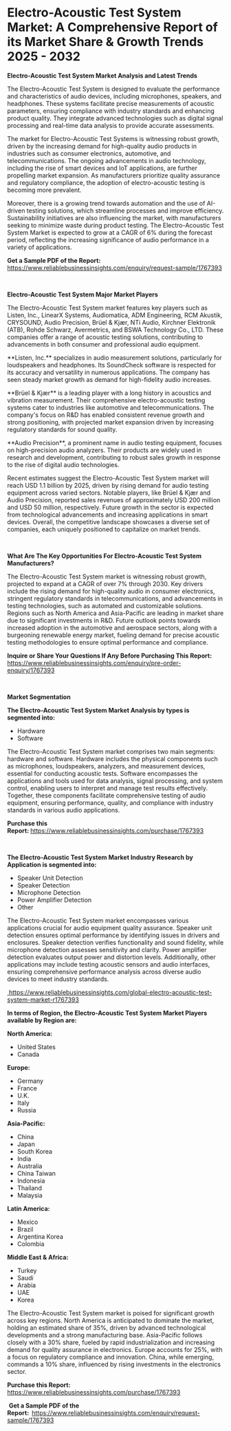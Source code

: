 <p><h1>Electro-Acoustic Test System Market: A Comprehensive Report of its Market Share & Growth Trends 2025 - 2032</h1></p><p><strong>Electro-Acoustic Test System Market Analysis and Latest Trends</strong></p>
<p><p>The Electro-Acoustic Test System is designed to evaluate the performance and characteristics of audio devices, including microphones, speakers, and headphones. These systems facilitate precise measurements of acoustic parameters, ensuring compliance with industry standards and enhancing product quality. They integrate advanced technologies such as digital signal processing and real-time data analysis to provide accurate assessments.</p><p>The market for Electro-Acoustic Test Systems is witnessing robust growth, driven by the increasing demand for high-quality audio products in industries such as consumer electronics, automotive, and telecommunications. The ongoing advancements in audio technology, including the rise of smart devices and IoT applications, are further propelling market expansion. As manufacturers prioritize quality assurance and regulatory compliance, the adoption of electro-acoustic testing is becoming more prevalent.</p><p>Moreover, there is a growing trend towards automation and the use of AI-driven testing solutions, which streamline processes and improve efficiency. Sustainability initiatives are also influencing the market, with manufacturers seeking to minimize waste during product testing. The Electro-Acoustic Test System Market is expected to grow at a CAGR of 6% during the forecast period, reflecting the increasing significance of audio performance in a variety of applications.</p></p>
<p><strong>Get a Sample PDF of the Report:&nbsp;</strong> <a href="https://www.reliablebusinessinsights.com/enquiry/request-sample/1767393?utm_campaign=2306&utm_medium=2&utm_source=Github&utm_content=ia&utm_term=16042025&utm_id=electro-acoustic-test-system">https://www.reliablebusinessinsights.com/enquiry/request-sample/1767393</a></p>
<p>&nbsp;</p>
<p><strong>Electro-Acoustic Test System Major Market Players</strong></p>
<p><p>The Electro-Acoustic Test System market features key players such as Listen, Inc., LinearX Systems, Audiomatica, ADM Engineering, RCM Akustik, CRYSOUND, Audio Precision, Brüel & Kjær, NTi Audio, Kirchner Elektronik (ATB), Rohde Schwarz, Avermetrics, and BSWA Technology Co., LTD. These companies offer a range of acoustic testing solutions, contributing to advancements in both consumer and professional audio equipment.</p><p>**Listen, Inc.** specializes in audio measurement solutions, particularly for loudspeakers and headphones. Its SoundCheck software is respected for its accuracy and versatility in numerous applications. The company has seen steady market growth as demand for high-fidelity audio increases.</p><p>**Brüel & Kjær** is a leading player with a long history in acoustics and vibration measurement. Their comprehensive electro-acoustic testing systems cater to industries like automotive and telecommunications. The company's focus on R&D has enabled consistent revenue growth and strong positioning, with projected market expansion driven by increasing regulatory standards for sound quality.</p><p>**Audio Precision**, a prominent name in audio testing equipment, focuses on high-precision audio analyzers. Their products are widely used in research and development, contributing to robust sales growth in response to the rise of digital audio technologies.</p><p>Recent estimates suggest the Electro-Acoustic Test System market will reach USD 1.1 billion by 2025, driven by rising demand for audio testing equipment across varied sectors. Notable players, like Brüel & Kjær and Audio Precision, reported sales revenues of approximately USD 200 million and USD 50 million, respectively. Future growth in the sector is expected from technological advancements and increasing applications in smart devices. Overall, the competitive landscape showcases a diverse set of companies, each uniquely positioned to capitalize on market trends.</p></p>
<p>&nbsp;</p>
<p><strong>What Are The Key Opportunities For Electro-Acoustic Test System Manufacturers?</strong></p>
<p><p>The Electro-Acoustic Test System market is witnessing robust growth, projected to expand at a CAGR of over 7% through 2030. Key drivers include the rising demand for high-quality audio in consumer electronics, stringent regulatory standards in telecommunications, and advancements in testing technologies, such as automated and customizable solutions. Regions such as North America and Asia-Pacific are leading in market share due to significant investments in R&D. Future outlook points towards increased adoption in the automotive and aerospace sectors, along with a burgeoning renewable energy market, fueling demand for precise acoustic testing methodologies to ensure optimal performance and compliance.</p></p>
<p><strong>Inquire or Share Your Questions If Any Before Purchasing This Report:</strong> <a href="https://www.reliablebusinessinsights.com/enquiry/pre-order-enquiry/1767393?utm_campaign=2306&utm_medium=2&utm_source=Github&utm_content=ia&utm_term=16042025&utm_id=electro-acoustic-test-system">https://www.reliablebusinessinsights.com/enquiry/pre-order-enquiry/1767393</a></p>
<p>&nbsp;</p>
<p><strong>Market Segmentation</strong></p>
<p><strong>The Electro-Acoustic Test System Market Analysis by types is segmented into:</strong></p>
<p><ul><li>Hardware</li><li>Software</li></ul></p>
<p><p>The Electro-Acoustic Test System market comprises two main segments: hardware and software. Hardware includes the physical components such as microphones, loudspeakers, analyzers, and measurement devices, essential for conducting acoustic tests. Software encompasses the applications and tools used for data analysis, signal processing, and system control, enabling users to interpret and manage test results effectively. Together, these components facilitate comprehensive testing of audio equipment, ensuring performance, quality, and compliance with industry standards in various audio applications.</p></p>
<p><strong>Purchase this Report:&nbsp;</strong><a href="https://www.reliablebusinessinsights.com/purchase/1767393?utm_campaign=2306&utm_medium=2&utm_source=Github&utm_content=ia&utm_term=16042025&utm_id=electro-acoustic-test-system">https://www.reliablebusinessinsights.com/purchase/1767393</a></p>
<p>&nbsp;</p>
<p><strong>The Electro-Acoustic Test System Market Industry Research by Application is segmented into:</strong></p>
<p><ul><li>Speaker Unit Detection</li><li>Speaker Detection</li><li>Microphone Detection</li><li>Power Amplifier Detection</li><li>Other</li></ul></p>
<p><p>The Electro-Acoustic Test System market encompasses various applications crucial for audio equipment quality assurance. Speaker unit detection ensures optimal performance by identifying issues in drivers and enclosures. Speaker detection verifies functionality and sound fidelity, while microphone detection assesses sensitivity and clarity. Power amplifier detection evaluates output power and distortion levels. Additionally, other applications may include testing acoustic sensors and audio interfaces, ensuring comprehensive performance analysis across diverse audio devices to meet industry standards.</p></p>
<p><a href="https://www.reliablebusinessinsights.com/global-electro-acoustic-test-system-market-r1767393?utm_campaign=2306&utm_medium=2&utm_source=Github&utm_content=ia&utm_term=16042025&utm_id=electro-acoustic-test-system">&nbsp;https://www.reliablebusinessinsights.com/global-electro-acoustic-test-system-market-r1767393</a></p>
<p><strong>In terms of Region, the Electro-Acoustic Test System Market Players available by Region are:</strong></p>
<p>
    <p> <strong> North America: </strong>
        <ul>
            <li>United States</li>
            <li>Canada</li>
        </ul>
        </p> 
    <p> <strong> Europe: </strong>
        <ul>
            <li>Germany</li>
            <li>France</li>
            <li>U.K.</li>
            <li>Italy</li>
            <li>Russia</li>
        </ul>
        </p> 
    <p> <strong> Asia-Pacific: </strong>
        <ul>
            <li>China</li>
            <li>Japan</li>
            <li>South Korea</li>
            <li>India</li>
            <li>Australia</li>
            <li>China Taiwan</li>
            <li>Indonesia</li>
            <li>Thailand</li>
            <li>Malaysia</li>
        </ul>
        </p> 
    <p> <strong> Latin America: </strong>
        <ul>
            <li>Mexico</li>
            <li>Brazil</li>
            <li>Argentina Korea</li>
            <li>Colombia</li>
        </ul>
        </p> 
    <p> <strong> Middle East & Africa: </strong>
        <ul>
            <li>Turkey</li>
            <li>Saudi</li>
            <li>Arabia</li>
            <li>UAE</li>
            <li>Korea</li>
        </ul>
    </p>
    </p>
<p><p>The Electro-Acoustic Test System market is poised for significant growth across key regions. North America is anticipated to dominate the market, holding an estimated share of 35%, driven by advanced technological developments and a strong manufacturing base. Asia-Pacific follows closely with a 30% share, fueled by rapid industrialization and increasing demand for quality assurance in electronics. Europe accounts for 25%, with a focus on regulatory compliance and innovation. China, while emerging, commands a 10% share, influenced by rising investments in the electronics sector.</p></p>
<p><strong>Purchase this Report: </strong><a href="https://www.reliablebusinessinsights.com/purchase/1767393?utm_campaign=2306&utm_medium=2&utm_source=Github&utm_content=ia&utm_term=16042025&utm_id=electro-acoustic-test-system">https://www.reliablebusinessinsights.com/purchase/1767393</a></p>
<p>&nbsp;<strong>Get a Sample PDF of the Report:&nbsp;&nbsp;</strong><a href="https://www.reliablebusinessinsights.com/enquiry/request-sample/1767393?utm_campaign=2306&utm_medium=2&utm_source=Github&utm_content=ia&utm_term=16042025&utm_id=electro-acoustic-test-system">https://www.reliablebusinessinsights.com/enquiry/request-sample/1767393</a></p>
<p><strong></strong></p>
<p><p></p><p></p><p></p></p>